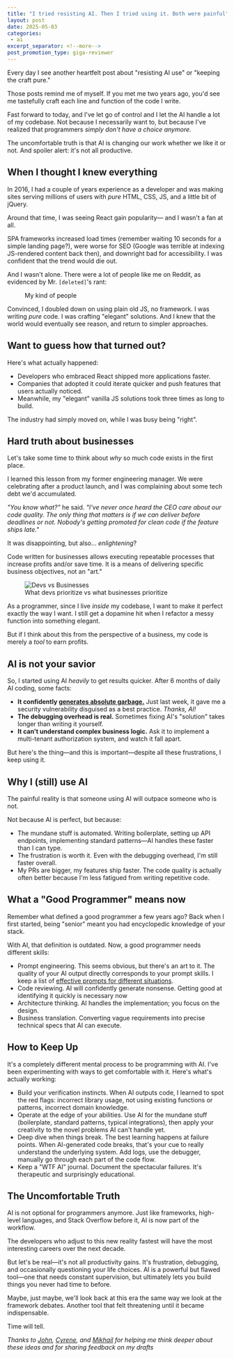 ```yaml
---
title: "I tried resisting AI. Then I tried using it. Both were painful"
layout: post
date: 2025-05-03
categories:
 - ai
excerpt_separator: <!--more-->
post_promotion_type: giga-reviewer
---
```


Every day I see another heartfelt post about "resisting AI use" or "keeping the craft pure." 

Those posts remind me of myself. If you met me two years ago, you'd see me tastefully craft each line and function of the code I write. 

Fast forward to today, and I've let go of control and I let the AI handle a lot of my codebase. Not because I necessarily want to, but because I've realized that programmers _simply don't have a choice anymore._ 

The uncomfortable truth is that AI is changing our work whether we like it or not. And spoiler alert: it's not all productive.

<!--more-->

## When I thought I knew everything

In 2016, I had a couple of years experience as a developer and was making sites serving millions of users with _pure_ HTML, CSS, JS, and a little bit of jQuery.

Around that time, I was seeing React gain popularity&mdash; and I wasn't a fan at all.

SPA frameworks increased load times (remember waiting 10 seconds for a simple landing page?), were worse for SEO (Google was terrible at indexing JS-rendered content back then), and downright bad for accessibility. I was confident that the trend would die out.

And I wasn't alone. There were a lot of people like me on Reddit, as evidenced by Mr. `[deleted]`'s rant:

<figure>
  <img src="{{ '/assets/framework-hate.png' | relative_url }}" alt="">
  <figcaption>My kind of people</figcaption>
</figure>

Convinced, I doubled down on using plain old JS, no framework. I was writing _pure_ code. I was crafting "elegant" solutions. And I knew that the world would eventually see reason, and return to simpler approaches.

## Want to guess how that turned out?

Here's what actually happened:

* Developers who embraced React shipped more applications faster. 
* Companies that adopted it could iterate quicker and push features that users actually noticed. 
* Meanwhile, my "elegant" vanilla JS solutions took three times as long to build.

The industry had simply moved on, while I was busy being "right".

## Hard truth about businesses

Let's take some time to think about _why_ so much code exists in the first place.

I learned this lesson from my former engineering manager. We were celebrating after a product launch, and I was complaining about some tech debt we'd accumulated.

_"You know what?"_ he said. _"I've never once heard the CEO care about our code quality. The only thing that matters is if we can deliver before deadlines or not. Nobody's getting promoted for clean code if the feature ships late."_

It was disappointing, but also... _enlightening_?

Code written for businesses allows executing repeatable processes that increase profits and/or save time. It is a means of delivering specific business objectives, not an "art."

<figure>
  <img src="{{ '/assets/devs-vs-businesses-art-vs-deadlines.png' | relative_url }}" alt="Devs vs Businesses" style="max-width: 30em">
  <figcaption>What devs prioritize vs what businesses prioritize</figcaption>
</figure>


As a programmer, since I live _inside_ my codebase, I want to make it perfect exactly the way I want. I still get a dopamine hit when I refactor a messy function into something elegant.

But if I think about this from the perspective of a business, my code is merely a _tool_ to earn profits.

## AI is not your savior

So, I started using AI _heavily_ to get results quicker. After 6 months of daily AI coding, some facts:

* **It confidently [generates absolute garbage.](/blog/dangers-vibe-coding)** Just last week, it gave me a security vulnerability disguised as a best practice. _Thanks, AI!_
* **The debugging overhead is real.** Sometimes fixing AI's "solution" takes longer than writing it yourself.
* **It can't understand complex business logic.** Ask it to implement a multi-tenant authorization system, and watch it fall apart.

But here's the thing&mdash;and this is important&mdash;despite all these frustrations, I keep using it.

## Why I (still) use AI

The painful reality is that someone using AI will outpace someone who is not.

Not because AI is perfect, but because:

* The mundane stuff is automated. Writing boilerplate, setting up API endpoints, implementing standard patterns&mdash;AI handles these faster than I can type.
* The frustration is worth it. Even with the debugging overhead, I'm still faster overall.
* My PRs are bigger, my features ship faster. The code quality is actually often better because I'm less fatigued from writing repetitive code.

## What a "Good Programmer" means now

Remember what defined a good programmer a few years ago? Back when I first started, being "senior" meant you had encyclopedic knowledge of your stack.

With AI, that definition is outdated. Now, a good programmer needs different skills:

* Prompt engineering. This seems obvious, but there's an art to it. The quality of your AI output directly corresponds to your prompt skills. I keep a list of [effective prompts for different situations](/blog/ai-prompt-engineering).
* Code reviewing. AI will confidently generate nonsense. Getting good at identifying it quickly is necessary now
* Architecture thinking. AI handles the implementation; you focus on the design.
* Business translation. Converting vague requirements into precise technical specs that AI can execute.

## How to Keep Up

It's a completely different mental process to be programming with AI. I've been experimenting with ways to get comfortable with it. Here's what's actually working:

* Build your verification instincts. When AI outputs code, I learned to spot the red flags: incorrect library usage, not using existing functions or patterns, incorrect domain knowledge.
* Operate at the edge of your abilities. Use AI for the mundane stuff (boilerplate, standard patterns, typical integrations), then apply your creativity to the novel problems AI can't handle yet.
* Deep dive when things break. The best learning happens at failure points. When AI-generated code breaks, that's your cue to really understand the underlying system. Add logs, use the debugger, manually go through each part of the code flow.
* Keep a "WTF AI" journal. Document the spectacular failures. It's therapeutic and surprisingly educational.

## The Uncomfortable Truth

AI is not optional for programmers anymore. Just like frameworks, high-level languages, and Stack Overflow before it, AI is now part of the workflow.

The developers who adjust to this new reality fastest will have the most interesting careers over the next decade.

But let's be real&mdash;it's not all productivity gains. It's frustration, debugging, and occasionally questioning your life choices. AI is a powerful but flawed tool&mdash;one that needs constant supervision, but ultimately lets you build things you never had time to before.

Maybe, just maybe, we'll look back at this era the same way we look at the framework debates. Another tool that felt threatening until it became indispensable.

Time will tell.

_Thanks to [John](https://www.linkedin.com/in/jmontroy90/), [Cyrene](https://cysabi.github.io/), and [Mikhail](https://www.linkedin.com/in/mikkqu/) for helping me think deeper about these ideas and for sharing feedback on my drafts_